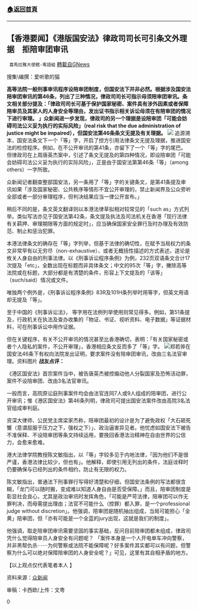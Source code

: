 ###  [:house:返回首頁](https://github.com/ourhimalayas/txt)
---

## 【香港要闻】《港版国安法》律政司司长可引条文外理据　拒陪审团审讯
` 喜馬拉雅大使館-粵語組` [轉載自GNews](https://gnews.org/zh-hans/910623/)

搜集\编撰：爱听歌的猫

**高等法院一般刑事审讯程序设陪审团制度，但国安法下并非必然。根据涉及国安法陪审团审讯的第46条，列出了三种情况，律政司司长可指示毋须陪审团审讯。条文相关部分提及：「律政司司长可基于保护国家秘密、案件具有涉外因素或者保障陪审员及其家人的人身安全等理由，发出证书指示相关诉讼毋须在有陪审团的情况下进行审理。 」众新闻进一步发现，律政司的另一个理据是设陪审团「可能会妨碍司法公义妥为执行的实际风险」（real risk that the due administration of justice might be impaired），但国安法第46条条文无提及有关理据。**
![]()![](https://gnews.org/wp-content/uploads/2021/02/國安法-20210211164021_2632_large.jpg)
追源溯本，国安法条文下一个「等」字，开启了控方引用法律条文无提及理据，推进国安法的检控程序。例如，在不公开审讯的第41条，亦留下了一个「等」字的尾巴。但律政司在上周唐英杰案中，引述了条文无提及的第四种情况，即设陪审团「可能会妨碍司法公义妥为执行的实际风险」，正是由于国安法第第46条「等」（among others）一字所致。

众新闻记者翻查整部国安法，另一条用了「等」字的关键条文，是第41条提及审讯如果「涉及国家秘密、公共秩序等情形不宜公开审理的，禁止新闻界及公众旁听全部或者一部分审理程序，但判决结果应当一律公开宣布。」

稍后不同的是，条文英文翻译则以本港法律草拟相对较常见的「such as」方式列举。类似写法亦见于国安法第42条，条文提及执法及司法机关在香港「现行法律有关羁押、审理期限等方面的规定时」，应当确保国家安全罪行及时办理及有效防范、制止和惩治犯罪。

本港法律条文的确存在「等」字列举，但基于法律的确切性，在赋予当局权力的条文非常罕有以无穷尽（non-exhaustive）、或者无概括性描述的方式表述，遑论是攸关人身自由的刑事法律。以《刑事诉讼程序条例》为例，232页双语条文合计17次提及「etc」，全数出现在标题而非具体条文；中文的95次「等」字，撇除高等法院或在标题，大部分都是有清楚的条件，形容上下文提及的「该等」（such/said）情况或文件。

唯独两个例外是，《刑事诉讼程序条例》83R及101H条列举时用等字，但英文用语却无提及「等」。

至于中国的《刑事诉讼法》， 等字用在法例列举使用则常见得多。例如，第51条提及，行政机关在执法及查办收集的「物证、书证、视听资料、电子数据」等证据材料，可在刑事诉讼中用作证据。

但在关键程序，有关不公开审讯的情况甚至比香港确切，表明：「有关国家秘密或者个人隐私的案件，不公开审理」，香港相应条文反而多了「等」字。
![]()![](https://gnews.org/wp-content/uploads/2021/02/鄭若驊-港版國安法-20200701182147_911f_large.jpg)郑若骅在国安法46条下有权向法院发出证明，要求案件没有陪审团审讯，改由三名法官审理。资料图片
**战友点评：**

《港区国安法》首宗案件当中，被告唐英杰被控煽动他人分裂国家及恐怖活动罪，案件不设陪审团、改由3名法官审讯。

一般而言，高院原讼庭刑事案件均会由法官连同7人或9人组成的陪审团，进行公开审讯；惟《港区国安法》第46条列明，律政司可提出国安法案件改由高院3名法官组成审判庭。

资深大律师、公民党主席梁家杰称，陪审团最初的设计是为了避免政权「大石砸死蟹（意谓屈服于压力之下，强权之下）」、政治逼害异见者。他忧虑如国安法下被告不准保释、不设陪审团等条文持续运用，要挽回香港法治精神在自由世界的公信力，会愈来愈难。

港大法律学院教授陈文敏指出，以「等」字较多见于内地法律，「因为他们不是很严谨，香港法律比较少，但也有」。他解释，即使引用无列出的条件，法庭诠释时仍要确保与已经列出的条件相约，防止有无限的权力。

陈文敏指出，普通法下刑事罪行写得好清楚和仔细，但国安法条例的写法都很含糊，「龙门可以随时搬，变成难以知道人身自由是否受保障。」而且，陪审团制度是彰显社会良心，尤其是政治审讯时发挥角色，「可能是严苛法律，陪审团可以作无罪判决，而毋需提出理由；法官不可能什么（控罪）都入罪，是一个professional judge without discretion」。他强调，陪审团是随机抽出组成，当局可能担心「全黄」陪审团，但「亦有可能是一个全蓝的jury出现，这就是我们的制度」。

他强调，取走陪审团审讯需要坚固的事实基础，反问目前陪审团都未组成，律政司凭什么觉得陪审员人身安全有问题呢？ 「案件本身是一个人开电单车冲向警察，并非黑帮仇杀⋯⋯为何警察或法院不能保障呢？好多案件其实都可以有问题，但警察为什么可以绝对保障陪审团的人身安全呢？」可见，这里有其自相矛盾的地方。

【以上观点仅代表笔者本人 】

资料来源：[众新闻](https://www.hkcnews.com/article/38082/%E5%9C%8B%E5%AE%89%E6%B3%95-%E5%94%90%E8%8B%B1%E5%82%91-%E5%BE%8B%E6%94%BF%E5%8F%B8-38099/%E5%9C%8B%E5%AE%89%E6%B3%95%E4%B8%80%E5%80%8B%E3%80%8C%E7%AD%89%E3%80%8D%E5%AD%97-%E5%BE%8B%E6%94%BF%E5%8F%B8%E9%95%B7%E5%8F%AF%E5%BC%95%E6%A2%9D%E6%96%87%E5%A4%96%E7%90%86%E6%93%9A-%E6%8B%92%E9%99%AA%E5%AF%A9%E5%9C%98%E5%AF%A9%E8%A8%8A?__cf_chl_captcha_tk__=cb9cb921d8a339f9c21d7a9e3ef05195e709c2ae-1)

审稿：卡西欧/上传：文粤

0

